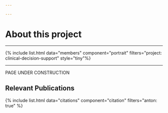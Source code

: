 ```yaml
---

---
```


# About this project

---

{% include list.html data="members" component="portrait" filters="project: clinical-decision-support" style="tiny"%}

---

PAGE UNDER CONSTRUCTION

## Relevant Publications

{% include list.html data="citations" component="citation" filters="anton: true" %}